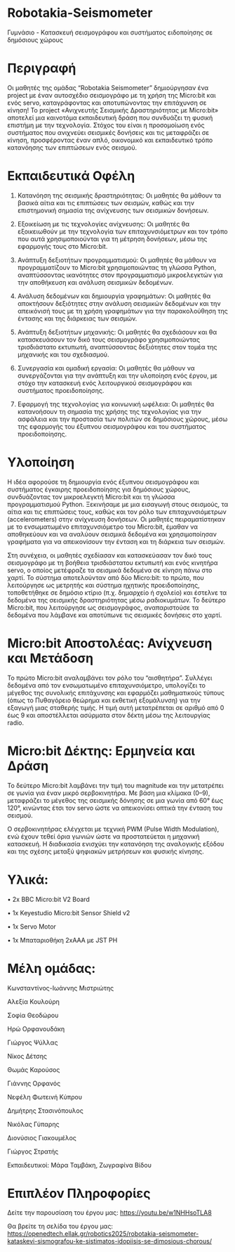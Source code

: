 # Robotakia-Seismometer
 Γυμνάσιο - Κατασκευή σεισμογράφου και συστήματος ειδοποίησης σε δημόσιους χώρους

# Περιγραφή 
Οι μαθητές της ομάδας “Robotakia Seismometer” δημιούργησαν ένα project με έναν αυτοσχέδιο σεισμογράφο με τη χρήση της Micro:bit και ενός servo, καταγράφοντας και αποτυπώνοντας την επιτάχυνση σε κίνηση! Το project «Ανιχνευτής Σεισμικής Δραστηριότητας με Micro:bit» αποτελεί μια καινοτόμα εκπαιδευτική δράση που συνδυάζει τη φυσική επιστήμη με την τεχνολογία. Στόχος του είναι η προσομοίωση ενός συστήματος που ανιχνεύει σεισμικές δονήσεις και τις μεταφράζει σε κίνηση, προσφέροντας έναν απλό, οικονομικό και εκπαιδευτικό τρόπο κατανόησης των επιπτώσεων ενός σεισμού.

# Εκπαιδευτικά Οφέλη 

1. Κατανόηση της σεισμικής δραστηριότητας: Οι μαθητές θα μάθουν τα βασικά αίτια και τις επιπτώσεις των σεισμών, καθώς και την επιστημονική σημασία της ανίχνευσης των σεισμικών δονήσεων. 

2. Εξοικείωση με τις τεχνολογίες ανίχνευσης: Οι μαθητές θα εξοικειωθούν με την τεχνολογία των επιταχυνσιόμετρων και τον τρόπο που αυτά χρησιμοποιούνται για τη μέτρηση δονήσεων, μέσω της εφαρμογής τους στο Micro:bit. 

3. Ανάπτυξη δεξιοτήτων προγραμματισμού: Οι μαθητές θα μάθουν να προγραμματίζουν το Micro:bit χρησιμοποιώντας τη γλώσσα Python, αναπτύσσοντας ικανότητες στον προγραμματισμό μικροελεγκτών για την αποθήκευση και ανάλυση σεισμικών δεδομένων. 

4. Ανάλυση δεδομένων και δημιουργία γραφημάτων: Οι μαθητές θα αποκτήσουν δεξιότητες στην ανάλυση σεισμικών δεδομένων και την απεικόνισή τους με τη χρήση γραφημάτων για την παρακολούθηση της έντασης και της διάρκειας των σεισμών. 

5. Ανάπτυξη δεξιοτήτων μηχανικής: Οι μαθητές θα σχεδιάσουν και θα κατασκευάσουν τον δικό τους σεισμογράφο χρησιμοποιώντας τρισδιάστατο εκτυπωτή, αναπτύσσοντας δεξιότητες στον τομέα της μηχανικής και του σχεδιασμού. 

6. Συνεργασία και ομαδική εργασία: Οι μαθητές θα μάθουν να συνεργάζονται για την ανάπτυξη και την υλοποίηση ενός έργου, με στόχο την κατασκευή ενός λειτουργικού σεισμογράφου και συστήματος προειδοποίησης. 

7. Εφαρμογή της τεχνολογίας για κοινωνική ωφέλεια: Οι μαθητές θα κατανοήσουν τη σημασία της χρήσης της τεχνολογίας για την ασφάλεια και την προστασία των πολιτών σε δημόσιους χώρους, μέσω της εφαρμογής του έξυπνου σεισμογράφου και του συστήματος προειδοποίησης.  

# Υλοποίηση

Η ιδέα αφορούσε τη δημιουργία ενός έξυπνου σεισμογράφου και συστήματος έγκαιρης προειδοποίησης για δημόσιους χώρους, συνδυάζοντας τον μικροελεγκτή Micro:bit και τη γλώσσα προγραμματισμού Python. Ξεκινήσαμε με μια εισαγωγή στους σεισμούς, τα αίτια και τις επιπτώσεις τους, καθώς και τον ρόλο των επιταχυνσιόμετρων (accelerometers) στην ανίχνευση δονήσεων. Οι μαθητές πειραματίστηκαν με το ενσωματωμένο επιταχυνσιόμετρο του Micro:bit, έμαθαν να αποθηκεύουν και να αναλύουν σεισμικά δεδομένα και χρησιμοποίησαν γραφήματα για να απεικονίσουν την ένταση και τη διάρκεια των σεισμών.

Στη συνέχεια, οι μαθητές σχεδίασαν και κατασκεύασαν τον δικό τους σεισμογράφο με τη βοήθεια τρισδιάστατου εκτυπωτή και ενός κινητήρα servo, ο οποίος μετέφραζε τα σεισμικά δεδομένα σε κίνηση πάνω στο χαρτί. Το σύστημα αποτελούνταν από δύο Micro:bit: το πρώτο, που λειτούργησε ως μετρητής και σύστημα ηχητικής προειδοποίησης, τοποθετήθηκε σε δημόσιο κτίριο (π.χ. δημαρχείο ή σχολείο) και έστελνε τα δεδομένα της σεισμικής δραστηριότητας μέσω ραδιοκυμάτων. Το δεύτερο Micro:bit, που λειτούργησε ως σεισμογράφος, αναπαριστούσε τα δεδομένα που λάμβανε και αποτύπωνε τις σεισμικές δονήσεις στο χαρτί.

# Micro:bit Αποστολέας: Ανίχνευση και Μετάδοση 

Το πρώτο Micro:bit αναλαμβάνει τον ρόλο του “αισθητήρα”. Συλλέγει δεδομένα από τον ενσωματωμένο επιταχυνσιόμετρο, υπολογίζει το μέγεθος της συνολικής επιτάχυνσης και εφαρμόζει μαθηματικούς τύπους (όπως το Πυθαγόρειο θεώρημα και εκθετική εξομάλυνση) για την εξαγωγή μιας σταθερής τιμής. Η τιμή αυτή μετατρέπεται σε αριθμό από 0 έως 9 και αποστέλλεται ασύρματα στον δέκτη μέσω της λειτουργίας radio. 

# Micro:bit Δέκτης: Ερμηνεία και Δράση 

Το δεύτερο Micro:bit λαμβάνει την τιμή του magnitude και την μετατρέπει σε γωνία για έναν μικρό σερβοκινητήρα. Με βάση μια κλίμακα (0–9), μεταφράζει το μέγεθος της σεισμικής δόνησης σε μια γωνία από 60° έως 120°, κινώντας έτσι τον servo ώστε να απεικονίσει οπτικά την ένταση του σεισμού. 

Ο σερβοκινητήρας ελέγχεται με τεχνική PWM (Pulse Width Modulation), ενώ έχουν τεθεί όρια γωνιών ώστε να προστατεύεται η μηχανική κατασκευή. Η διαδικασία ενισχύει την κατανόηση της αναλογικής εξόδου και της σχέσης μεταξύ ψηφιακών μετρήσεων και φυσικής κίνησης. 

# Υλικά: 

• 2x BBC Micro:bit V2 Board 

• 1x Keyestudio Micro:bit Sensor Shield v2
 
• 1x Servo Motor

• 1x Μπαταριοθήκη 2xΑΑA με JST PH 

# Μέλη ομάδας:  

Κωνσταντίνος-Ιωάννης Μιστριώτης

Αλεξία Κουλούρη

Σοφία Θεοδώρου

Ηρώ Ορφανουδάκη

Γιώργος Ψύλλας

Νίκος Δέτσης

Θωμάς Καρούσος

Γιάννης Ορφανός

Νεφέλη Φωτεινή Κύπρου

Δημήτρης Στασινόπουλος

Νικόλας Γύπαρης

Διονύσιος Γιακουμέλος

Γιώργος Στρατής

Εκπαιδευτικοί: Μάρα Ταμβάκη, Ζωγραφίνα Βίδου

# Επιπλέον Πληροφορίες

Δείτε την παρουσίαση του έργου μας: 
https://youtu.be/w1NHHsoTLA8

Θα βρείτε τη σελίδα του έργου μας: 
https://openedtech.ellak.gr/robotics2025/robotakia-seismometer-kataskevi-sismografou-ke-sistimatos-idopiisis-se-dimosious-chorous/